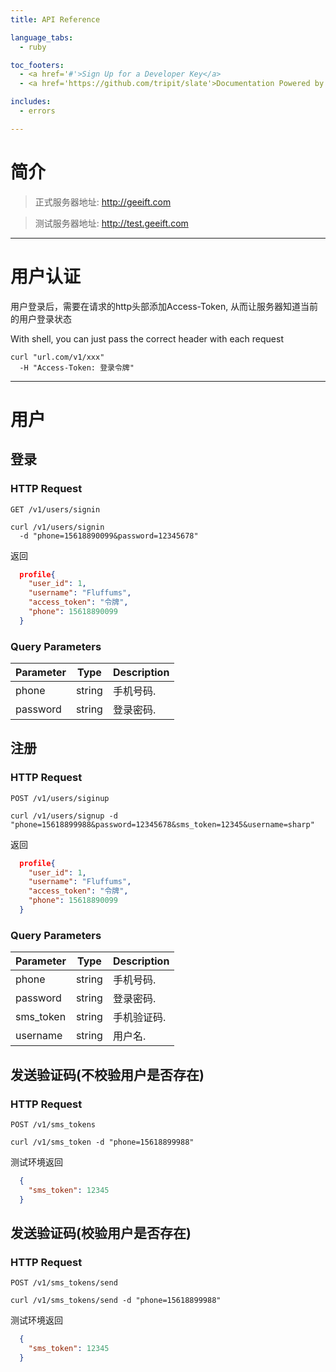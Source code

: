 ```yaml
---
title: API Reference

language_tabs:
  - ruby

toc_footers:
  - <a href='#'>Sign Up for a Developer Key</a>
  - <a href='https://github.com/tripit/slate'>Documentation Powered by Slate</a>

includes:
  - errors

---
```


# 简介

> 正式服务器地址: http://geeift.com

> 测试服务器地址: http://test.geeift.com


--- 

# 用户认证

用户登录后，需要在请求的http头部添加Access-Token, 从而让服务器知道当前的用户登录状态

With shell, you can just pass the correct header with each request

```shell
curl "url.com/v1/xxx"
  -H "Access-Token: 登录令牌"
```

---

# 用户

## 登录


### HTTP Request


`GET /v1/users/signin`


```shell
curl /v1/users/signin
  -d "phone=15618890099&password=12345678"
```


返回

```json
  profile{
    "user_id": 1,
    "username": "Fluffums",
    "access_token": "令牌",
    "phone": 15618890099
  }
```

### Query Parameters

Parameter | Type | Description
--------- | ------- | -----------
phone | string | 手机号码.
password | string | 登录密码.


## 注册

### HTTP Request

`POST /v1/users/siginup`

```shell
curl /v1/users/signup -d "phone=15618899988&password=12345678&sms_token=12345&username=sharp"
```

返回

```json
  profile{
    "user_id": 1,
    "username": "Fluffums",
    "access_token": "令牌",
    "phone": 15618890099
  }
```

### Query Parameters

Parameter | Type | Description
--------- | ------- | -----------
phone | string | 手机号码.
password | string | 登录密码.
sms_token | string | 手机验证码.
username | string | 用户名.

## 发送验证码(不校验用户是否存在)

### HTTP Request

`POST /v1/sms_tokens`

```shell
curl /v1/sms_token -d "phone=15618899988"
```

测试环境返回


```json
  {
    "sms_token": 12345
  }
```

## 发送验证码(校验用户是否存在)

### HTTP Request

`POST /v1/sms_tokens/send`

```shell
curl /v1/sms_tokens/send -d "phone=15618899988"
```

测试环境返回

```json
  {
    "sms_token": 12345
  }
```

